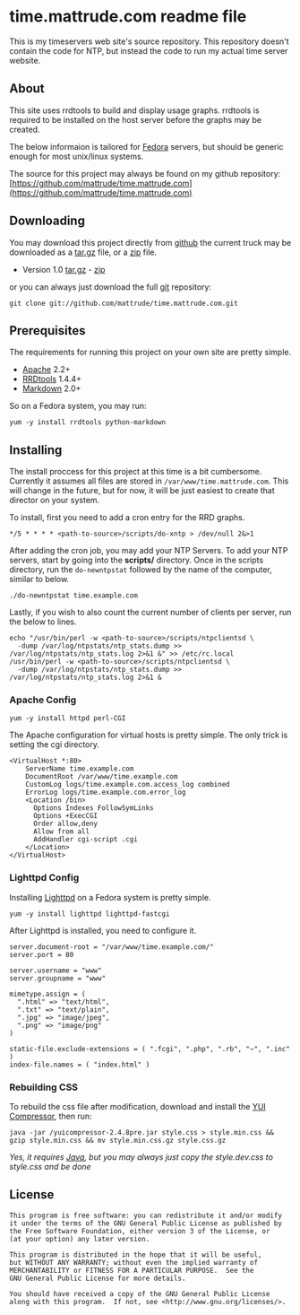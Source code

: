 # time.mattrude.com readme file
This is my timeservers web site's source repository.  This repository doesn't contain the code for NTP, but instead the code to run my actual time server website.

## About

This site uses rrdtools to build and display usage graphs.  rrdtools is required to be installed on the host server before the graphs may be created.

The below informaion is tailored for [Fedora](http://fedoraproject.org/) servers, but should be generic enough for most unix/linux systems.

The source for this project may always be found on my github repository: [https://github.com/mattrude/time.mattrude.com](https://github.com/mattrude/time.mattrude.com)

## Downloading

You may download this project directly from [github](https://github.com/mattrude/time.mattrude.com) the current truck may be downloaded as a [tar.gz](https://github.com/mattrude/time.mattrude.com/tarball/master) file, or a [zip](https://github.com/mattrude/time.mattrude.com/zipball/master) file.

* Version 1.0 [tar.gz](https://github.com/mattrude/time.mattrude.com/tarball/1.0) - [zip](https://github.com/mattrude/time.mattrude.com/zipball/1.0)

or you can always just download the full [git](http://git-scm.com) repository:

    git clone git://github.com/mattrude/time.mattrude.com.git

## Prerequisites
The requirements for running this project on your own site are pretty simple.

* [Apache](http://www.apache.org/) 2.2+
* [RRDtools](http://oss.oetiker.ch/rrdtool/doc/index.en.html) 1.4.4+
* [Markdown](http://daringfireball.net/projects/markdown/) 2.0+

So on a Fedora system, you may run:

    yum -y install rrdtools python-markdown

## Installing

The install proccess for this project at this time is a bit cumbersome.  Currently it assumes all files are stored in `/var/www/time.mattrude.com`.  This will change in the future, but for now, it will be just easiest to create that director on your system.

To install, first you need to add a cron entry for the RRD graphs.

    */5 * * * * <path-to-source>/scripts/do-xntp > /dev/null 2&>1

After adding the cron job, you may add your NTP Servers. To add your NTP servers, start by going into the **scripts/** directory.  Once in the scripts directory, run the `do-newntpstat` followed by the name of the computer, similar to below.

    ./do-newntpstat time.example.com

Lastly, if you wish to also count the current number of clients per server, run the below to lines.

    echo "/usr/bin/perl -w <path-to-source>/scripts/ntpclientsd \
      -dump /var/log/ntpstats/ntp_stats.dump >> /var/log/ntpstats/ntp_stats.log 2>&1 &" >> /etc/rc.local
    /usr/bin/perl -w <path-to-source>/scripts/ntpclientsd \
      -dump /var/log/ntpstats/ntp_stats.dump >> /var/log/ntpstats/ntp_stats.log 2>&1 &

### Apache Config

    yum -y install httpd perl-CGI

The Apache configuration for virtual hosts is pretty simple. The only trick is setting the cgi directory.

    <VirtualHost *:80>
        ServerName time.example.com
        DocumentRoot /var/www/time.example.com
        CustomLog logs/time.example.com.access_log combined
        ErrorLog logs/time.example.com.error_log
        <Location /bin>
          Options Indexes FollowSymLinks
          Options +ExecCGI
          Order allow,deny
          Allow from all
          AddHandler cgi-script .cgi
        </Location>
    </VirtualHost>

### Lighttpd Config

Installing [Lighttpd](http://www.lighttpd.net/) on a Fedora system is pretty simple.

    yum -y install lighttpd lighttpd-fastcgi

After Lighttpd is installed, you need to configure it.

    server.document-root = "/var/www/time.example.com/" 
    server.port = 80
    
    server.username = "www" 
    server.groupname = "www" 
    
    mimetype.assign = (
      ".html" => "text/html", 
      ".txt" => "text/plain",
      ".jpg" => "image/jpeg",
      ".png" => "image/png" 
    )
    
    static-file.exclude-extensions = ( ".fcgi", ".php", ".rb", "~", ".inc" )
    index-file.names = ( "index.html" )


### Rebuilding CSS

To rebuild the css file after modification, download and install the [YUI Compressor](https://github.com/yui/yuicompressor), then run:

    java -jar /yuicompressor-2.4.8pre.jar style.css > style.min.css && gzip style.min.css && mv style.min.css.gz style.css.gz

*Yes, it requires [Java](http://java.com), but you may always just copy the style.dev.css to style.css and be done*

## License

    This program is free software: you can redistribute it and/or modify
    it under the terms of the GNU General Public License as published by
    the Free Software Foundation, either version 3 of the License, or
    (at your option) any later version.
    
    This program is distributed in the hope that it will be useful,
    but WITHOUT ANY WARRANTY; without even the implied warranty of
    MERCHANTABILITY or FITNESS FOR A PARTICULAR PURPOSE.  See the
    GNU General Public License for more details.

    You should have received a copy of the GNU General Public License
    along with this program.  If not, see <http://www.gnu.org/licenses/>.
